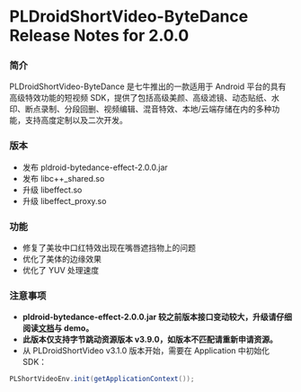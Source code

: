 # PLDroidShortVideo-ByteDance Release Notes for 2.0.0

### 简介
PLDroidShortVideo-ByteDance 是七牛推出的一款适用于 Android 平台的具有高级特效功能的短视频 SDK，提供了包括高级美颜、高级滤镜、动态贴纸、水印、断点录制、分段回删、视频编辑、混音特效、本地/云端存储在内的多种功能，支持高度定制以及二次开发。

### 版本
- 发布 pldroid-bytedance-effect-2.0.0.jar
- 发布 libc++_shared.so
- 升级 libeffect.so
- 升级 libeffect_proxy.so

### 功能
- 修复了美妆中口红特效出现在嘴唇遮挡物上的问题
- 优化了美体的边缘效果
- 优化了 YUV 处理速度

### 注意事项
* **pldroid-bytedance-effect-2.0.0.jar 较之前版本接口变动较大，升级请仔细阅读[文档](../docs/PLDroidShortVideo-ByteDance.md)与 demo。**
* **此版本仅支持字节跳动资源版本 v3.9.0，如版本不匹配请重新申请资源。**
* 从 PLDroidShortVideo v3.1.0 版本开始，需要在 Application 中初始化 SDK：

```java
PLShortVideoEnv.init(getApplicationContext());
```

